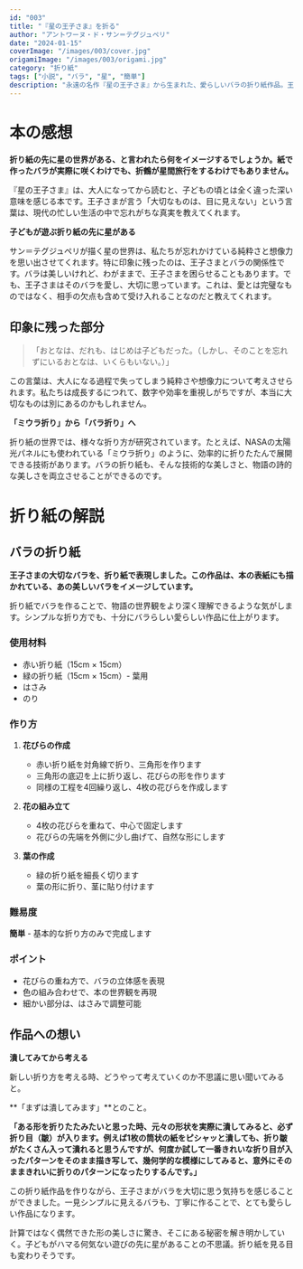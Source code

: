 ```yaml
---
id: "003"
title: "『星の王子さま』を折る"
author: "アントワーヌ・ド・サン＝テグジュペリ"
date: "2024-01-15"
coverImage: "/images/003/cover.jpg"
origamiImage: "/images/003/origami.jpg"
category: "折り紙"
tags: ["小説", "バラ", "星", "簡単"]
description: "永遠の名作『星の王子さま』から生まれた、愛らしいバラの折り紙作品。王子さまの大切なバラを、紙の上で再現しました。"
---
```


# 本の感想

**折り紙の先に星の世界がある、と言われたら何をイメージするでしょうか。紙で作ったバラが実際に咲くわけでも、折鶴が星間旅行をするわけでもありません。**

『星の王子さま』は、大人になってから読むと、子どもの頃とは全く違った深い意味を感じる本です。王子さまが言う「大切なものは、目に見えない」という言葉は、現代の忙しい生活の中で忘れがちな真実を教えてくれます。

**子どもが遊ぶ折り紙の先に星がある**

サン＝テグジュペリが描く星の世界は、私たちが忘れかけている純粋さと想像力を思い出させてくれます。特に印象に残ったのは、王子さまとバラの関係性です。バラは美しいけれど、わがままで、王子さまを困らせることもあります。でも、王子さまはそのバラを愛し、大切に思っています。これは、愛とは完璧なものではなく、相手の欠点も含めて受け入れることなのだと教えてくれます。

## 印象に残った部分

> 「おとなは、だれも、はじめは子どもだった。（しかし、そのことを忘れずにいるおとなは、いくらもいない。）」

この言葉は、大人になる過程で失ってしまう純粋さや想像力について考えさせられます。私たちは成長するにつれて、数字や効率を重視しがちですが、本当に大切なものは別にあるのかもしれません。

**「ミウラ折り」から「バラ折り」へ**

折り紙の世界では、様々な折り方が研究されています。たとえば、NASAの太陽光パネルにも使われている「ミウラ折り」のように、効率的に折りたたんで展開できる技術があります。バラの折り紙も、そんな技術的な美しさと、物語の詩的な美しさを両立させることができるのです。

# 折り紙の解説

## バラの折り紙

**王子さまの大切なバラを、折り紙で表現しました。この作品は、本の表紙にも描かれている、あの美しいバラをイメージしています。**

折り紙でバラを作ることで、物語の世界観をより深く理解できるような気がします。シンプルな折り方でも、十分にバラらしい愛らしい作品に仕上がります。

### 使用材料
- 赤い折り紙（15cm × 15cm）
- 緑の折り紙（15cm × 15cm）- 葉用
- はさみ
- のり

### 作り方

1. **花びらの作成**
   - 赤い折り紙を対角線で折り、三角形を作ります
   - 三角形の底辺を上に折り返し、花びらの形を作ります
   - 同様の工程を4回繰り返し、4枚の花びらを作成します

2. **花の組み立て**
   - 4枚の花びらを重ねて、中心で固定します
   - 花びらの先端を外側に少し曲げて、自然な形にします

3. **葉の作成**
   - 緑の折り紙を細長く切ります
   - 葉の形に折り、茎に貼り付けます

### 難易度
**簡単** - 基本的な折り方のみで完成します

### ポイント
- 花びらの重ね方で、バラの立体感を表現
- 色の組み合わせで、本の世界観を再現
- 細かい部分は、はさみで調整可能

## 作品への想い

**潰してみてから考える**

新しい折り方を考える時、どうやって考えていくのか不思議に思い聞いてみると。

**「まずは潰してみます」**とのこと。

**「ある形を折りたたみたいと思った時、元々の形状を実際に潰してみると、必ず折り目（皺）が入ります。例えば1枚の筒状の紙をピシャッと潰しても、折り皺がたくさん入って潰れると思うんですが、何度か試して一番きれいな折り目が入ったパターンをそのまま描き写して、幾何学的な模様にしてみると、意外にそのままきれいに折りのパターンになったりするんです。」**

この折り紙作品を作りながら、王子さまがバラを大切に思う気持ちを感じることができました。一見シンプルに見えるバラも、丁寧に作ることで、とても愛らしい作品になります。

計算ではなく偶然できた形の美しさに驚き、そこにある秘密を解き明かしていく。子どもがハマる何気ない遊びの先に星があることの不思議。折り紙を見る目も変わりそうです。
